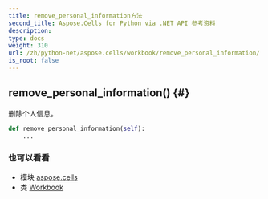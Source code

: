 ```yaml
---
title: remove_personal_information方法
second_title: Aspose.Cells for Python via .NET API 参考资料
description:
type: docs
weight: 310
url: /zh/python-net/aspose.cells/workbook/remove_personal_information/
is_root: false
---
```

##  remove_personal_information() {#}
删除个人信息。



```python
def remove_personal_information(self):
    ...
```





### 也可以看看
* 模块 [aspose.cells](../../)
* 类 [Workbook](/cells/zh/python-net/aspose.cells/workbook)

